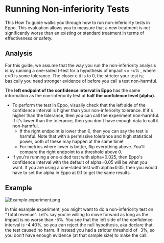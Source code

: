 # Running Non-inferiority Tests

This How To guide walks you through how to run non-inferioirty tests in Eppo. This evaluation allows you to measure that a new treatment is not significantly worse than an existing or standard treatment in terms of effectiveness or safety.

## Analysis

For this guide, we assume that the way you run the non-inferiority analysis is by running a one-sided t-test for a hypothesis of impact <= -c% , where c>0 is some tolerance. The closer c it is to 0, the stricter your test is; basically you need stronger evidence of before you call a test non-harmful.

The **left endpoint of the confidence interval in Eppo** has the same information as the non-inferiority test at **half the confidence level (alpha)**.
- To perform the test in Eppo, visually check that the left side of the confidence interval is higher than your non-inferiority tolerance. If it's higher than the tolerance, then you can call the experiment non-harmful. If it's lower than the tolerance, then you don't have enough data to call it non-harmful.
  - If the right endpoint is lower than 0, then you can say the test is harmful. Note that with a permissive tolerance and high statistical power, both of these may happen at the same time!
  - For metrics where lower is better, flip everything above. You'll compare the right endpoint to a threshold above 0.
- If you're running a one-sided test with alpha=0.025, then Eppo's confidence interval with the default of alpha=0.05 will be what you want. If you are using a one-sided test with alpha=0.05, then you would have to set the alpha in Eppo at 0.1 to get the same results.

## Example

![Example experiment.png](/img/how-tos/Example-experiment.png)

In this example experiment, you might want to do a non-inferiority test on "Total revenue". Let's say you're willing to move forward as long as the impact is no worse than -5%. You see that the left side of the confidence interval is -4.40%, so you can reject the null hypothesis, aka declare that the test caused no harm. If instead you had a stricter threshold of -3%, so you don't have enough evidence (at that sample size) to make the call.